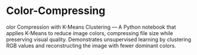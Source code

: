 # Color-Compressing
olor Compression with K-Means Clustering — A Python notebook that applies K-Means to reduce image colors, compressing file size while preserving visual quality. Demonstrates unsupervised learning by clustering RGB values and reconstructing the image with fewer dominant colors.
